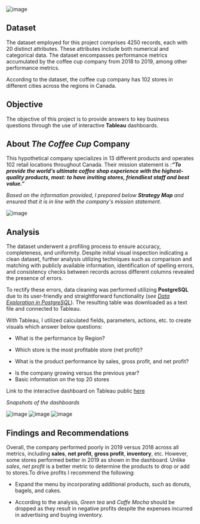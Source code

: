 ![image](https://user-images.githubusercontent.com/121362860/226148286-94d592e8-009e-47ec-81f7-7eaea6074d03.png)

## Dataset
The dataset employed for this project comprises 4250 records, each with 20 distinct attributes. These attributes include both numerical and categorical data. The dataset encompasses performance metrics accumulated by the coffee cup company from 2018 to 2019, among other performance metrics.

According to the dataset, the coffee cup company has 102 stores in different cities across the regions in Canada.

## Objective
The objective of this project is to provide  answers to key business questions through the use of interactive **Tableau** dashboards.

## About *The Coffee Cup* Company 
This hypothetical company specializes in 13 different products and operates 102 retail locations throughout Canada. Their mission statement is :***“To provide the world’s ultimate coffee shop experience with the highest-quality products, most: to have inviting stores, friendliest staff and best value.”***

*Based on the information provided, I prepared below **Strategy Map** and ensured that it is in line with the company's mission statement.*

![image](https://user-images.githubusercontent.com/121362860/226084259-acf44753-6672-4091-a8a4-ebe96118b01d.png)

## Analysis
The dataset underwent a profiling process to ensure accuracy, completeness, and uniformity. Despite initial visual inspection indicating a clean dataset, further analysis utilizing techniques such as comparison and matching with publicly available information, identification of spelling errors, and consistency checks between records across different columns revealed the presence of errors. 

To rectify these errors, data cleaning was performed utilizing **PostgreSQL** due to its user-friendly and straightforward functionality (*see [Data Exploration in PostgreSQL](https://github.com/Folasade-Ojo/Coffee-Cup/blob/main/Data%20Exploration%20and%20Cleaning.sql)*). The resulting table was downloaded as a text file and connected to Tableau.

With Tableau, I utilized calculated fields, parameters, actions, etc. to create visuals which answer below questions:
- What is the performance by Region?
* Which store is the most profitable store (net profit)?
+ What is the product performance by sales, gross profit, and net profit?
* Is the company growing versus the previous year?
* Basic information on the top 20 stores

Link to the interactive dashboard on Tableau public [here](https://public.tableau.com/app/profile/folasade.ojo/viz/FolasadeOjo-RWFD-CoffeeCupCompanyPerformance/Overview)

*Snapshots of the dashboards*

![image](https://user-images.githubusercontent.com/121362860/226147738-6f1ef198-b57c-4a75-add5-e59e4df10508.png)
![image](https://user-images.githubusercontent.com/121362860/226147730-c2b8d407-4cf6-4df8-891e-adcbdd2df930.png)
![image](https://user-images.githubusercontent.com/121362860/226147735-585ff4be-9bbf-4835-8da1-84ba46604eae.png)

## Findings and Recommendations

Overall, the company performed poorly in 2019 versus 2018 across all metrics, including **sales**, **net profit**, **gross profit**, **inventory**, etc. However, some stores performed better in 2019 as shown in the dashboard. Unlike *sales*, *net profit* is a better metric to determine the products to drop or add to stores.To drive profits I recommend the following:
* Expand the menu by incorporating additional products, such as donuts, bagels, and cakes.
+ According to the analysis, *Green tea* and *Caffe Mocha* should be dropped as they result in negative profits despite the expenses incurred in advertising and buying inventory.
